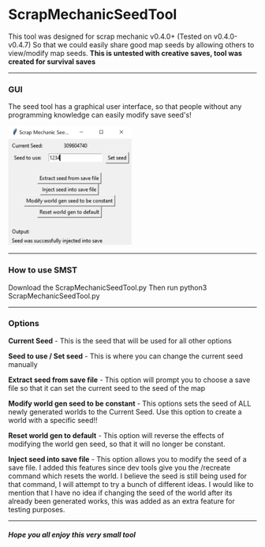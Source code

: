 # ScrapMechanicSeedTool

This tool was designed for scrap mechanic v0.4.0+ (Tested on v0.4.0-v0.4.7)
So that we could easily share good map seeds by allowing others to view/modify map seeds.
**This is untested with creative saves, tool was created for survival saves**

---

### GUI
The seed tool has a graphical user interface, so that people without any programming knowledge can easily modify save seed's!


![GUI](https://github.com/fxmorin/ScrapMechanicSeedTool/blob/master/img/GUI.PNG)

---

### How to use SMST

Download the ScrapMechanicSeedTool.py
Then run python3 ScrapMechanicSeedTool.py

---

### Options

**Current Seed** - This is the seed that will be used for all other options

**Seed to use / Set seed** - This is where you can change the current seed manually

**Extract seed from save file** - This option will prompt you to choose a save file so that it can set the current seed to the seed of the map

**Modify world gen seed to be constant** - This options sets the seed of ALL newly generated worlds to the Current Seed. Use this option to create a world with a specific seed!!

**Reset world gen to default** - This option will reverse the effects of modifying the world gen seed, so that it will no longer be constant.

**Inject seed into save file** - This option allows you to modify the seed of a save file. I added this features since dev tools give you the /recreate command which resets the world. I believe the seed is still being used for that command, I will attempt to try a bunch of different ideas. I would like to mention that I have no idea if changing the seed of the world after its already been generated works, this was added as an extra feature for testing purposes.

---

##### Hope you all enjoy this very small tool
